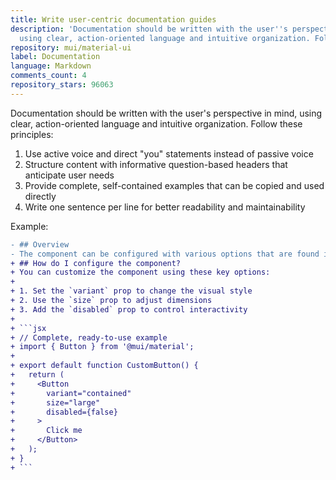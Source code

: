 ```yaml
---
title: Write user-centric documentation guides
description: 'Documentation should be written with the user''s perspective in mind,
  using clear, action-oriented language and intuitive organization. Follow these principles:'
repository: mui/material-ui
label: Documentation
language: Markdown
comments_count: 4
repository_stars: 96063
---
```


Documentation should be written with the user's perspective in mind, using clear, action-oriented language and intuitive organization. Follow these principles:

1. Use active voice and direct "you" statements instead of passive voice
2. Structure content with informative question-based headers that anticipate user needs
3. Provide complete, self-contained examples that can be copied and used directly
4. Write one sentence per line for better readability and maintainability

Example:

```diff
- ## Overview
- The component can be configured with various options that are found in the API documentation.
+ ## How do I configure the component?
+ You can customize the component using these key options:
+ 
+ 1. Set the `variant` prop to change the visual style
+ 2. Use the `size` prop to adjust dimensions
+ 3. Add the `disabled` prop to control interactivity
+
+ ```jsx
+ // Complete, ready-to-use example
+ import { Button } from '@mui/material';
+ 
+ export default function CustomButton() {
+   return (
+     <Button
+       variant="contained"
+       size="large"
+       disabled={false}
+     >
+       Click me
+     </Button>
+   );
+ }
+ ```
```